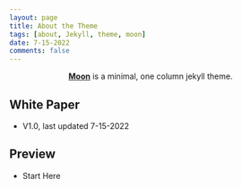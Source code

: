 ```yaml
---
layout: page
title: About the Theme
tags: [about, Jekyll, theme, moon]
date: 7-15-2022
comments: false
---
```

    
<center><a href="https://argentitoken.github.io/home"><b>Moon</b></a> is a minimal, one column jekyll theme.</center>

## White Paper
* V1.0, last updated 7-15-2022


## Preview

* Start Here
